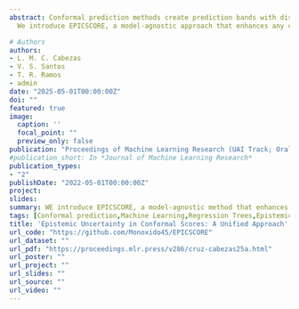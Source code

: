 ```yaml
---
abstract: Conformal prediction methods create prediction bands with distribution-free guarantees but do not explicitly capture epistemic uncertainty, which can lead to overconfident predictions in data-sparse regions. Although recent conformal scores have been developed to address this limitation, they are typically designed for specific tasks, such as regression or quantile regression. Moreover, they rely on particular modeling choices for epistemic uncertainty, restricting their applicability.
  We introduce EPICSCORE, a model-agnostic approach that enhances any conformal score by explicitly integrating epistemic uncertainty. Leveraging Bayesian techniques—such as Gaussian Processes, Monte Carlo Dropout, or Bayesian Additive Regression Trees—EPICSCORE adaptively expands predictive intervals in regions with limited data while maintaining compact intervals where data is abundant. As with any conformal method, it preserves finite-sample marginal coverage and also achieves asymptotic conditional coverage. Experiments demonstrate its good performance compared to existing methods. Designed for compatibility with any Bayesian model but equipped with distribution-free guarantees, EPICSCORE provides a general-purpose framework for uncertainty quantification in prediction problems.

# Authors
authors:
- L. M. C. Cabezas
- V. S. Santos
- T. R. Ramos
- admin
date: "2025-05-01T00:00:00Z"
doi: ""
featured: true
image:
  caption: ''
  focal_point: ""
  preview_only: false
publication: "Proceedings of Machine Learning Research (UAI Track; Oral Presentation)"
#publication_short: In *Journal of Machine Learning Research*
publication_types:
- "2"
publishDate: "2022-05-01T00:00:00Z"
project: 
slides: 
summary: WE introduce EPICSCORE, a model-agnostic method that enhances conformal prediction by integrating epistemic uncertainty. Compatible with any Bayesian model and maintaining distribution-free guarantees, EPICSCORE adapts prediction intervals based on data availability, achieving both finite-sample marginal and asymptotic conditional coverage.
tags: [Conformal prediction,Machine Learning,Regression Trees,Epistemic Uncertainty]
title: 'Epistemic Uncertainty in Conformal Scores: A Unified Approach'
url_code: "https://github.com/Monoxido45/EPICSCORE"
url_dataset: ""
url_pdf: "https://proceedings.mlr.press/v286/cruz-cabezas25a.html"
url_poster: ""
url_project: ""
url_slides: ""
url_source: ""
url_video: ""
---
```

